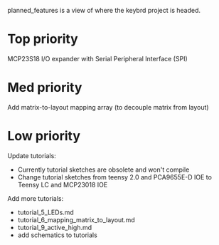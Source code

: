 planned_features is a view of where the keybrd project is headed.

Top priority
============
MCP23S18 I/O expander with Serial Peripheral Interface (SPI)

Med priority
============
Add matrix-to-layout mapping array (to decouple matrix from layout)

Low priority
============
Update tutorials:
* Currently tutorial sketches are obsolete and won't compile
* Change tutorial sketches from teensy 2.0 and PCA9655E-D IOE to Teensy LC and MCP23018 IOE

Add more tutorials:
* tutorial_5_LEDs.md
* tutorial_6_mapping_matrix_to_layout.md
* tutorial_9_active_high.md
* add schematics to tutorials
